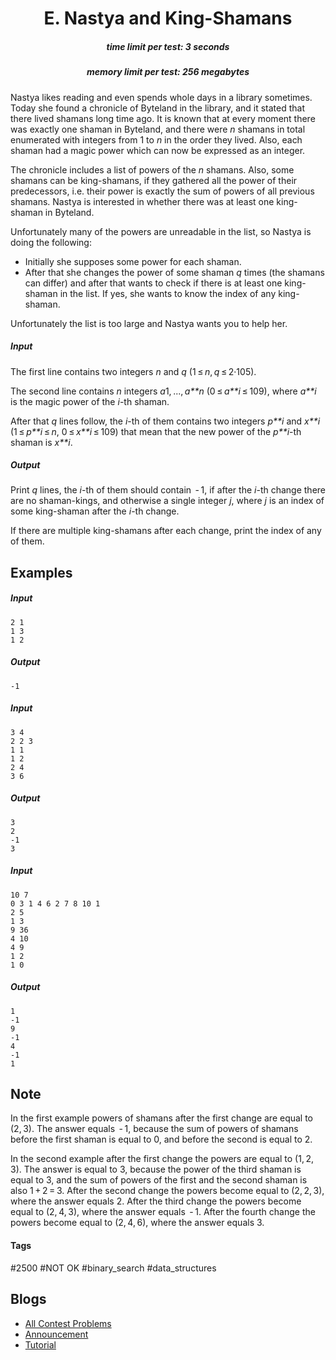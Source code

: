 <h1 style='text-align: center;'> E. Nastya and King-Shamans</h1>

<h5 style='text-align: center;'>time limit per test: 3 seconds</h5>
<h5 style='text-align: center;'>memory limit per test: 256 megabytes</h5>

Nastya likes reading and even spends whole days in a library sometimes. Today she found a chronicle of Byteland in the library, and it stated that there lived shamans long time ago. It is known that at every moment there was exactly one shaman in Byteland, and there were *n* shamans in total enumerated with integers from 1 to *n* in the order they lived. Also, each shaman had a magic power which can now be expressed as an integer.

The chronicle includes a list of powers of the *n* shamans. Also, some shamans can be king-shamans, if they gathered all the power of their predecessors, i.e. their power is exactly the sum of powers of all previous shamans. Nastya is interested in whether there was at least one king-shaman in Byteland.

Unfortunately many of the powers are unreadable in the list, so Nastya is doing the following:

* Initially she supposes some power for each shaman.
* After that she changes the power of some shaman *q* times (the shamans can differ) and after that wants to check if there is at least one king-shaman in the list. If yes, she wants to know the index of any king-shaman.

Unfortunately the list is too large and Nastya wants you to help her.

##### Input

The first line contains two integers *n* and *q* (1 ≤ *n*, *q* ≤ 2·105).

The second line contains *n* integers *a*1, ..., *a**n* (0 ≤ *a**i* ≤ 109), where *a**i* is the magic power of the *i*-th shaman.

After that *q* lines follow, the *i*-th of them contains two integers *p**i* and *x**i* (1 ≤ *p**i* ≤ *n*, 0 ≤ *x**i* ≤ 109) that mean that the new power of the *p**i*-th shaman is *x**i*.

##### Output

Print *q* lines, the *i*-th of them should contain  - 1, if after the *i*-th change there are no shaman-kings, and otherwise a single integer *j*, where *j* is an index of some king-shaman after the *i*-th change.

If there are multiple king-shamans after each change, print the index of any of them.

## Examples

##### Input


```text
2 1  
1 3  
1 2  

```
##### Output


```text
-1  

```
##### Input


```text
3 4  
2 2 3  
1 1  
1 2  
2 4  
3 6  

```
##### Output


```text
3  
2  
-1  
3  

```
##### Input


```text
10 7  
0 3 1 4 6 2 7 8 10 1  
2 5  
1 3  
9 36  
4 10  
4 9  
1 2  
1 0  

```
##### Output


```text
1  
-1  
9  
-1  
4  
-1  
1  

```
## Note

In the first example powers of shamans after the first change are equal to (2, 3). The answer equals  - 1, because the sum of powers of shamans before the first shaman is equal to 0, and before the second is equal to 2.

In the second example after the first change the powers are equal to (1, 2, 3). The answer is equal to 3, because the power of the third shaman is equal to 3, and the sum of powers of the first and the second shaman is also 1 + 2 = 3. After the second change the powers become equal to (2, 2, 3), where the answer equals 2. After the third change the powers become equal to (2, 4, 3), where the answer equals  - 1. After the fourth change the powers become equal to (2, 4, 6), where the answer equals 3.



#### Tags 

#2500 #NOT OK #binary_search #data_structures 

## Blogs
- [All Contest Problems](../Codeforces_Round_489_(Div._2).md)
- [Announcement](../blogs/Announcement.md)
- [Tutorial](../blogs/Tutorial.md)
